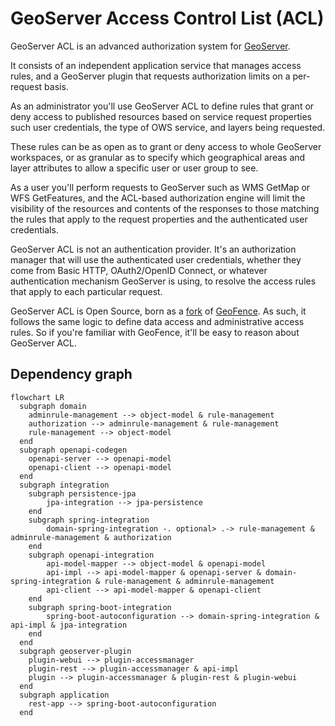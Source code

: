# GeoServer Access Control List (ACL)

GeoServer ACL is an advanced authorization system for [GeoServer](https://geoserver.org/).

It consists of an independent application service that manages access rules,
and a GeoServer plugin that requests authorization limits on a per-request basis.

As an administrator you'll use GeoServer ACL to define rules
that grant or deny access to published resources based on
service request properties such user credentials, the type
of OWS service, and layers being requested.

These rules can be as open as to grant or deny access
to whole GeoServer workspaces, or as granular as to specify
which geographical areas and layer attributes to allow a
specific user or user group to see.

As a user you'll perform requests to GeoServer such as WMS GetMap or WFS GetFeatures,
and the ACL-based authorization engine will limit the visibility
of the resources and contents of the responses to those matching
the rules that apply to the request properties and the authenticated
user credentials.

GeoServer ACL is not an authentication provider. It's an authorization
manager that will use the authenticated user credentials, whether
they come from Basic HTTP, OAuth2/OpenID Connect, or whatever authentication
mechanism GeoServer is using, to resolve the access rules that apply
to each particular request.

GeoServer ACL is Open Source, born as a
[fork](https://en.wikipedia.org/wiki/Fork_%28software_development%29) of 
[GeoFence](https://github.com/geoserver/geofence).
As such, it follows the same logic to define data access and administrative
access rules. So if you're familiar with GeoFence, it'll be easy to reason
about GeoServer ACL.


## Dependency graph

```mermaid
flowchart LR
  subgraph domain
    adminrule-management --> object-model & rule-management
    authorization --> adminrule-management & rule-management
    rule-management --> object-model
  end
  subgraph openapi-codegen
    openapi-server --> openapi-model
    openapi-client --> openapi-model
  end
  subgraph integration
    subgraph persistence-jpa
        jpa-integration --> jpa-persistence
    end
    subgraph spring-integration
        domain-spring-integration -. optional> .-> rule-management & adminrule-management & authorization
    end
    subgraph openapi-integration
        api-model-mapper --> object-model & openapi-model
        api-impl --> api-model-mapper & openapi-server & domain-spring-integration & rule-management & adminrule-management
        api-client --> api-model-mapper & openapi-client
    end
    subgraph spring-boot-integration
        spring-boot-autoconfiguration --> domain-spring-integration & api-impl & jpa-integration
    end
  end
  subgraph geoserver-plugin
    plugin-webui --> plugin-accessmanager
    plugin-rest --> plugin-accessmanager & api-impl
    plugin --> plugin-accessmanager & plugin-rest & plugin-webui
  end
  subgraph application
    rest-app --> spring-boot-autoconfiguration
  end
```

